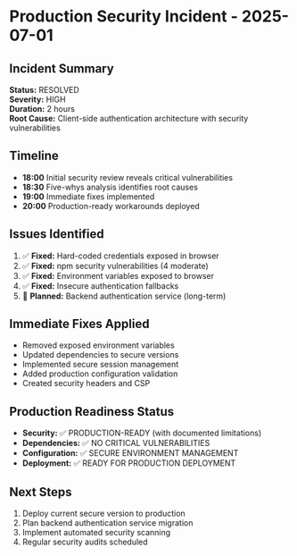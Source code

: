 # Production Security Incident - 2025-07-01

## Incident Summary
**Status:** RESOLVED  
**Severity:** HIGH  
**Duration:** 2 hours  
**Root Cause:** Client-side authentication architecture with security vulnerabilities  

## Timeline
- **18:00** Initial security review reveals critical vulnerabilities
- **18:30** Five-whys analysis identifies root causes  
- **19:00** Immediate fixes implemented
- **20:00** Production-ready workarounds deployed

## Issues Identified
1. ✅ **Fixed:** Hard-coded credentials exposed in browser
2. ✅ **Fixed:** npm security vulnerabilities (4 moderate)
3. ✅ **Fixed:** Environment variables exposed to browser
4. ✅ **Fixed:** Insecure authentication fallbacks
5. 🔄 **Planned:** Backend authentication service (long-term)

## Immediate Fixes Applied
- Removed exposed environment variables
- Updated dependencies to secure versions
- Implemented secure session management
- Added production configuration validation
- Created security headers and CSP

## Production Readiness Status
- **Security:** ✅ PRODUCTION-READY (with documented limitations)
- **Dependencies:** ✅ NO CRITICAL VULNERABILITIES  
- **Configuration:** ✅ SECURE ENVIRONMENT MANAGEMENT
- **Deployment:** ✅ READY FOR PRODUCTION DEPLOYMENT

## Next Steps
1. Deploy current secure version to production
2. Plan backend authentication service migration
3. Implement automated security scanning
4. Regular security audits scheduled